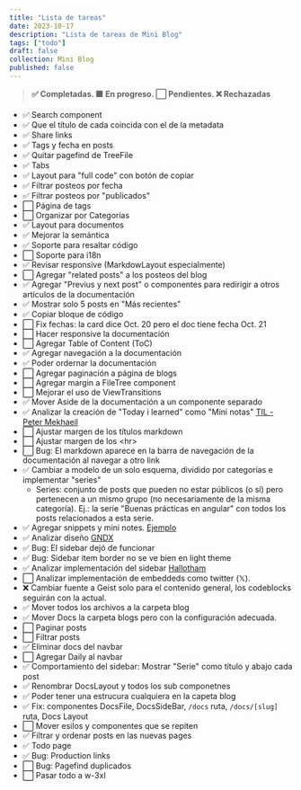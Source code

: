 ```yaml
---
title: "Lista de tareas"
date: 2023-10-17
description: "Lista de tareas de Mini Blog"
tags: ["todo"]
draft: false
collection: Mini Blog
published: false
---
```


> **✅ Completadas. 🟦 En progreso. ⬜ Pendientes. ❌ Rechazadas**

- ✅ Search component
- ✅ Que el título de cada coincida con el de la metadata
- ✅ Share links
- ✅ Tags y fecha en posts
- ✅ Quitar pagefind de TreeFile
- ✅ Tabs
- ✅ Layout para "full code" con botón de copiar
- ✅ Filtrar posteos por fecha
- ✅ Filtrar posteos por "publicados"
- ⬜ Página de tags
- ⬜ Organizar por Categorías
- ✅ Layout para documentos
- ✅ Mejorar la semántica
- ✅ Soporte para resaltar código
- ⬜ Soporte para i18n
- ✅ Revisar responsive (MarkdowLayout especialmente)
- ⬜ Agregar "related posts" a los posteos del blog
- ✅ Agregar "Previus y next post" o componentes para redirigir a otros artículos de la documentación
- ✅ Mostrar solo 5 posts en "Más recientes"
- ✅ Copiar bloque de código
- ⬜ Fix fechas: la card dice Oct. 20 pero el doc tiene fecha Oct. 21
- ⬜ Hacer responsive la documentación
- ⬜ Agregar Table of Content (ToC)
- ✅ Agregar navegación a la documentación
- ✅ Poder ordernar la documentación
- ⬜ Agregar paginación a página de blogs
- ⬜ Agregar margin a FileTree component
- ⬜ Mejorar el uso de ViewTransitions
- ✅ Mover Aside de la documentación a un componente separado
- ✅ Analizar la creación de "Today i learned" como "Mini notas" [TIL - Peter Mekhaeil](https://petermekhaeil.com/today-i-learned/)
- ⬜ Ajustar margen de los títulos markdown
- ⬜ Ajustar margen de los \<hr\>
- ⬜ Bug: El markdown aparece en la barra de navegación de la documentación al navegar a otro link
- ✅ Cambiar a modelo de un solo esquema, dividido por categorías e implementar "series"
  - Series: conjunto de posts que pueden no estar públicos (o sí) pero pertenecen a un mismo grupo (no necesariamente de la misma categoría). Ej.: la serie "Buenas prácticas en angular" con todos los posts relacionados a esta serie.
- ✅ Agregar snippets y mini notes. [Ejemplo](https://onebite.dev/series)
- ✅ Analizar diseño [GNDX](https://ev0.gndx.io/)
- ✅ Bug: El sidebar dejó de funcionar
- ✅ Bug: Sidebar item border no se ve bien en light theme
- ✅ Analizar implementación del sidebar [Hallotham](https://github.com/hellotham/hello-astro/blob/main/src/components/leftsidebar.astro)
- ⬜ Analizar implementación de embeddeds como twitter (𝕏).
- ❌ Cambiar fuente a Geist solo para el contenido general, los codeblocks seguirán con la actual.
- ✅ Mover todos los archivos a la carpeta blog
- ✅ Mover Docs la carpeta blogs pero con la configuración adecuada.
- ⬜ Paginar posts
- ⬜ Filtrar posts
- ✅ Eliminar docs del navbar
- ⬜ Agregar Daily al navbar
- ✅ Comportamiento del sidebar: Mostrar "Serie" como título y abajo cada post
- ✅ Renombrar DocsLayout y todos los sub componetnes
- ✅ Poder tener una estrucura cualquiera en la capeta blog
- ✅ Fix: componentes DocsFile, DocsSideBar, `/docs` ruta, `/docs/[slug]` ruta, Docs Layout
- ⬜ Mover esilos y componentes que se repiten
- ✅ Filtrar y ordenar posts en las nuevas pages
- ✅ Todo page
- ✅ Bug: Production links
- ⬜ Bug: Pagefind duplicados
- ⬜ Pasar todo a w-3xl

